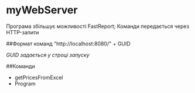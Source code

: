 # myWebServer
Програма збільшує можливості FastReport; Команди передається через HTTP-запити

##Формат команд
"http://localhost:8080/" + GUID

*GUID задається у строці запуску*


##Команди
+ getPricesFromExcel
+ Program
